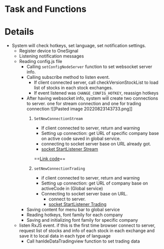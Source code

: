 

# Task and Functions



# Details

- System will check hotkeys, set language, set notification settings.
	- Register device to OneSignal
	- Listening notification messages
	- Reading config.js file
		- Calling `setConfigNodeServer` function to set websocket server info.
		- Calling subscribe method to listen event.
			- If client connected server, call checkVersionStockList to load list of stocks in each stock exchanges.
			- If event listened was `CHANGE_CONFIG_HOTKEY`, reassign hotkeys
		- After having websocket info, system will create two connections to server. one for stream connection and one for trading connection
				![[Pasted image 20220823143733.png]]
			1. `SetNewConnectionStream`
				- If client connected to server, return and warning
				- Setting up connection: get URL of specific company base on active code saved in global service.
				- connecting to socket server base on URL already got.
				- [socket StartListener Stream](components/socket_StartListener_Stream.md)
			
				==[Link code](altisss\ALT-WebClientV3\src\utils\service\socket_service.js)==
			2. `setNewConnectionTrading`
				- if client connected to server, return and warning
				- Setting up connection: get URL of company base on activeCode in (Global service)
				- Connecting to socket server base on URL.
					- connect to server.
					-  [socket StartListener Trading](components/socket_StartListener_Trading.md)		
		- Saving content for menu bar to global service
		- Reading hotkeys, font family for each company
		- Saving and initializing font family for specific company
	- listen RxJS event. if this is the first time browser connect to server, request list of stocks and info of each stock in each exchange and save it to local data in each type of language
		- Call hanldeDataTradingview function to set trading data
